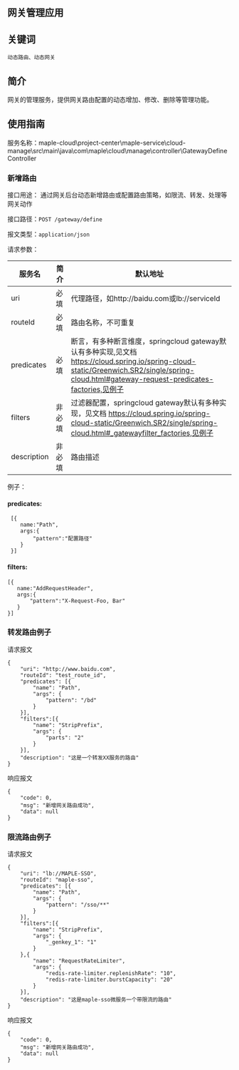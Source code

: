 网关管理应用
----------

## 关键词

`动态路由、动态网关`

## 简介

网关的管理服务，提供网关路由配置的动态增加、修改、删除等管理功能。

## 使用指南

服务名称：maple-cloud\project-center\maple-service\cloud-manage\src\main\java\com\maple\cloud\manage\controller\GatewayDefineController

### 新增路由

接口用途： 通过网关后台动态新增路由或配置路由策略，如限流、转发、处理等网关动作

接口路径：`POST /gateway/define`

报文类型：`application/json`

请求参数：

| 服务名              |   简介              |  默认地址                |
|--------------------|---------------------|--------------------------|
| uri                | 必填                |  代理路径，如http://baidu.com或lb://serviceId   |
| routeId            | 必填                |  路由名称，不可重复      |
| predicates         | 必填                |  断言，有多种断言维度，springcloud gateway默认有多种实现,见文档 https://cloud.spring.io/spring-cloud-static/Greenwich.SR2/single/spring-cloud.html#gateway-request-predicates-factories,见例子            |
| filters            | 非必填              |  过滤器配置，springcloud gateway默认有多种实现，见文档 https://cloud.spring.io/spring-cloud-static/Greenwich.SR2/single/spring-cloud.html#_gatewayfilter_factories,见例子      |
| description        | 非必填              |  路由描述                |

例子：

#### predicates:

```
 [{
    name:"Path",   
    args:{
    	"pattern":"配置路径"
    }
 }]
 ```
 
#### filters:
 
 ```
 [{
	name:"AddRequestHeader",   
    args:{
    	"pattern":"X-Request-Foo, Bar"
    }
 }]
```


### 转发路由例子

请求报文

```
{
    "uri": "http://www.baidu.com",
    "routeId": "test_route_id",
    "predicates": [{
        "name": "Path",
        "args": {
            "pattern": "/bd"
        }
    }],
    "filters":[{
    	"name": "StripPrefix",
        "args": {
            "parts": "2"
        }
    }],
    "description": "这是一个转发XX服务的路由"
}
```
响应报文

```
{
    "code": 0,
    "msg": "新增网关路由成功",
    "data": null
}
```

### 限流路由例子

请求报文

```
{
    "uri": "lb://MAPLE-SSO",
    "routeId": "maple-sso",
    "predicates": [{
        "name": "Path",
        "args": {
            "pattern": "/sso/**"
        }
    }],
    "filters":[{
    	"name": "StripPrefix",
    	"args": {
    		"_genkey_1": "1"
    	}
    },{
        "name": "RequestRateLimiter",
        "args": {
            "redis-rate-limiter.replenishRate": "10",
            "redis-rate-limiter.burstCapacity": "20"
        }
    }],
    "description": "这是maple-sso微服务一个带限流的路由"
}
```

响应报文

```
{
    "code": 0,
    "msg": "新增网关路由成功",
    "data": null
}
```


